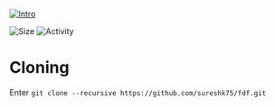 [![Intro](https://img.shields.io/badge/Cursus-fdf-success?style=for-the-badge&logo=42)](https://github.com/sureshk75/42ProjectFiles/blob/main/fdf.pdf)

![Size](https://img.shields.io/github/languages/code-size/sureshk75/fdf?style=flat-square&label=Size)
![Activity](https://img.shields.io/github/last-commit/sureshk75/fdf?style=flat-square&color=orange&label=Last%20Commit)

# Cloning
Enter `git clone --recursive https://github.com/sureshk75/fdf.git`
